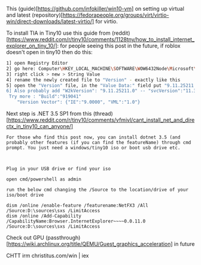 This (guide)[https://github.com/infokiller/win10-vm] on setting up virtual and latest (repository)[https://fedorapeople.org/groups/virt/virtio-win/direct-downloads/latest-virtio/] for virtio.

To install TIA in Tiny10 use this guide from (reddit)[https://www.reddit.com/r/tiny10/comments/1128tny/how_to_install_internet_explorer_on_tiny_10/]:
for people seeing this post in the future, if roblox doesn't open in tiny10 then do this:
```bash
1] open Registry Editor
2] go here: Computer\HKEY_LOCAL_MACHINE\SOFTWARE\WOW6432Node\Microsoft\Internet Explorer
3] right click > new > String Value
4] rename the newly created file to "Version" - exactly like this
5] open the "Version" file, in the "Value Data:" field put "9.11.25211.0" - exactly like thisand that's it! go play roblox! and enjoy!
6] Also probably add "W2kVersion": "9.11.25211.0" -- "svcVersion":"11.3750.19041.0" -- "svcUpdateVersion":"11.0.1000" - Did not help
 Try more : "Build":"919041"
    "Version Vector": {"IE":"9.0000", "VML":"1.0"}
```


Next step is .NET 3.5 SP1 from this (thread)[https://www.reddit.com/r/tiny10/comments/vfmivl/cant_install_net_and_directx_in_tiny10_can_anyone/]
```
For those who find this post now, you can install dotnet 3.5 (and probably other features (if you can find the featureName) through cmd prompt. You just need a windows/tiny10 iso or boot usb drive etc.



Plug in your USB drive or find your iso

open cmd/powershell as admin

run the below cmd changing the /Source to the location/drive of your iso/boot drive

dism /online /enable-feature /featurename:NetFX3 /All /Source:D:\sources\sxs /LimitAccess
dism /online /Add-Capability /CapabilityName:Browser.InternetExplorer~~~~0.0.11.0 /Source:D:\sources\sxs /LimitAccess
```
 Check out GPU (passthrough)[https://wiki.archlinux.org/title/QEMU/Guest_graphics_acceleration] in future

CHTT
irm christitus.com/win | iex